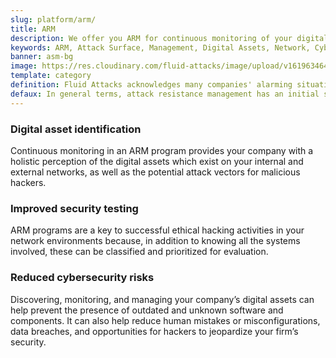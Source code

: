 ```yaml
---
slug: platform/arm/
title: ARM
description: We offer you ARM for continuous monitoring of your digital assets (attack surface) and to facilitate the identification of threats and security vulnerabilities.
keywords: ARM, Attack Surface, Management, Digital Assets, Network, Cybersecurity, Ethical Hacking, Pentesting
banner: asm-bg
image: https://res.cloudinary.com/fluid-attacks/image/upload/v1619634644/airs/product/cover-asm_zcl9ge.webp
template: category
definition: Fluid Attacks acknowledges many companies' alarming situation today in which their attack surfaces are amplified considerably as they implement multiple digital solutions which keep them in competition. An ‘attack surface’ includes all of your own as well as third-party hardware and software connected to the Internet which stores and handles your company's data. This entire collection of digital assets may contain security flaws or vulnerabilities at risk of being exploited by cybercriminals. Fluid Attacks provides you with a platform linked to our Continuous Hacking service in order to comprehensively evaluate your networks for potential risks and continually identify security vulnerabilities which need remediation. Fluid Attacks' platform can help your company understand its exposure and reduce the corresponding attack surface.
defaux: In general terms, attack resistance management has an initial step that involves discovering all of the internet-facing digital assets (e.g., web apps, cloud, mobile apps, IoT, email servers) that use some of your corporate data. Then, it is necessary to classify these assets based on characteristics such as functionality and business criticality. Next, using security ratings or risk assessments and analytics for all digital assets, we prioritize some of them when looking for vulnerabilities through ethical hacking. As a last but simultaneously all-pervasive step, it is crucial to have continuous security monitoring of internal and external network environments and systems, updated on old and new vulnerabilities and threats—even considering malicious assets.
---
```


<div class="sect2">

### Digital asset identification

Continuous monitoring in an ARM program provides your company with a
holistic perception of the digital assets which exist on your internal
and external networks, as well as the potential attack vectors for
malicious hackers.

</div>

<div class="sect2">

### Improved security testing

ARM programs are a key to successful ethical hacking activities in your
network environments because, in addition to knowing all the systems
involved, these can be classified and prioritized for evaluation.

</div>

<div class="sect2">

### Reduced cybersecurity risks

Discovering, monitoring, and managing your company’s digital assets can
help prevent the presence of outdated and unknown software and
components. It can also help reduce human mistakes or misconfigurations,
data breaches, and opportunities for hackers to jeopardize your firm’s
security.

</div>
